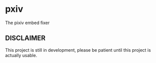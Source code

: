 # pxiv

The pixiv embed fixer

## DISCLAIMER

This project is still in development, please be patient until this project is actually usable.
